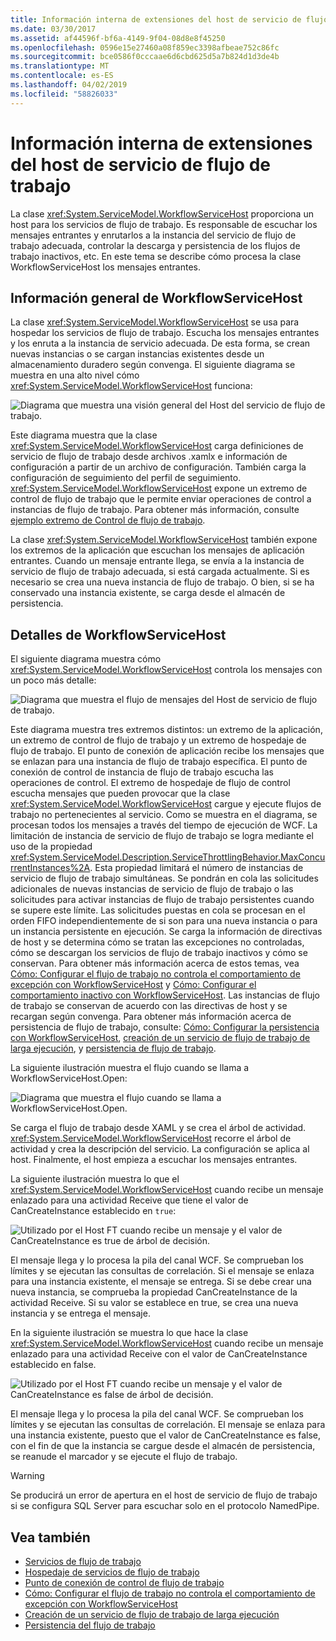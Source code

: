 ```yaml
---
title: Información interna de extensiones del host de servicio de flujo de trabajo
ms.date: 03/30/2017
ms.assetid: af44596f-bf6a-4149-9f04-08d8e8f45250
ms.openlocfilehash: 0596e15e27460a08f859ec3398afbeae752c86fc
ms.sourcegitcommit: bce0586f0cccaae6d6cbd625d5a7b824d1d3de4b
ms.translationtype: MT
ms.contentlocale: es-ES
ms.lasthandoff: 04/02/2019
ms.locfileid: "58826033"
---
```

# <a name="workflow-service-host-internals"></a>Información interna de extensiones del host de servicio de flujo de trabajo
La clase <xref:System.ServiceModel.WorkflowServiceHost> proporciona un host para los servicios de flujo de trabajo. Es responsable de escuchar los mensajes entrantes y enrutarlos a la instancia del servicio de flujo de trabajo adecuada, controlar la descarga y persistencia de los flujos de trabajo inactivos, etc. En este tema se describe cómo procesa la clase WorkflowServiceHost los mensajes entrantes.  
  
## <a name="workflowservicehost-overview"></a>Información general de WorkflowServiceHost  

La clase <xref:System.ServiceModel.WorkflowServiceHost> se usa para hospedar los servicios de flujo de trabajo. Escucha los mensajes entrantes y los enruta a la instancia de servicio adecuada. De esta forma, se crean nuevas instancias o se cargan instancias existentes desde un almacenamiento duradero según convenga. El siguiente diagrama se muestra en una alto nivel cómo <xref:System.ServiceModel.WorkflowServiceHost> funciona: 
  
 ![Diagrama que muestra una visión general del Host del servicio de flujo de trabajo.](./media/workflow-service-host-internals/workflow-service-host-high-level-overview.gif)  
  
 Este diagrama muestra que la clase <xref:System.ServiceModel.WorkflowServiceHost> carga definiciones de servicio de flujo de trabajo desde archivos .xamlx e información de configuración a partir de un archivo de configuración. También carga la configuración de seguimiento del perfil de seguimiento. <xref:System.ServiceModel.WorkflowServiceHost> expone un extremo de control de flujo de trabajo que le permite enviar operaciones de control a instancias de flujo de trabajo.  Para obtener más información, consulte [ejemplo extremo de Control de flujo de trabajo](../../../../docs/framework/wcf/feature-details/workflow-control-endpoint.md).  
  
 La clase <xref:System.ServiceModel.WorkflowServiceHost> también expone los extremos de la aplicación que escuchan los mensajes de aplicación entrantes. Cuando un mensaje entrante llega, se envía a la instancia de servicio de flujo de trabajo adecuada, si está cargada actualmente. Si es necesario se crea una nueva instancia de flujo de trabajo. O bien, si se ha conservado una instancia existente, se carga desde el almacén de persistencia.  
  
## <a name="workflowservicehost-details"></a>Detalles de WorkflowServiceHost  
 El siguiente diagrama muestra cómo <xref:System.ServiceModel.WorkflowServiceHost> controla los mensajes con un poco más detalle:  
  
 ![Diagrama que muestra el flujo de mensajes del Host de servicio de flujo de trabajo.](./media/workflow-service-host-internals/workflow-service-host-message-flow.gif)  
  
 Este diagrama muestra tres extremos distintos: un extremo de la aplicación, un extremo de control de flujo de trabajo y un extremo de hospedaje de flujo de trabajo. El punto de conexión de aplicación recibe los mensajes que se enlazan para una instancia de flujo de trabajo específica. El punto de conexión de control de instancia de flujo de trabajo escucha las operaciones de control. El extremo de hospedaje de flujo de control escucha mensajes que pueden provocar que la clase <xref:System.ServiceModel.WorkflowServiceHost> cargue y ejecute flujos de trabajo no pertenecientes al servicio. Como se muestra en el diagrama, se procesan todos los mensajes a través del tiempo de ejecución de WCF.  La limitación de instancia de servicio de flujo de trabajo se logra mediante el uso de la propiedad <xref:System.ServiceModel.Description.ServiceThrottlingBehavior.MaxConcurrentInstances%2A>. Esta propiedad limitará el número de instancias de servicio de flujo de trabajo simultáneas. Se pondrán en cola las solicitudes adicionales de nuevas instancias de servicio de flujo de trabajo o las solicitudes para activar instancias de flujo de trabajo persistentes cuando se supere este límite. Las solicitudes puestas en cola se procesan en el orden FIFO independientemente de si son para una nueva instancia o para un instancia persistente en ejecución. Se carga la información de directivas de host y se determina cómo se tratan las excepciones no controladas, cómo se descargan los servicios de flujo de trabajo inactivos y cómo se conservan. Para obtener más información acerca de estos temas, vea [Cómo: Configurar el flujo de trabajo no controla el comportamiento de excepción con WorkflowServiceHost](../../../../docs/framework/wcf/feature-details/config-workflow-unhandled-exception-workflowservicehost.md) y [Cómo: Configurar el comportamiento inactivo con WorkflowServiceHost](../../../../docs/framework/wcf/feature-details/how-to-configure-idle-behavior-with-workflowservicehost.md). Las instancias de flujo de trabajo se conservan de acuerdo con las directivas de host y se recargan según convenga. Para obtener más información acerca de persistencia de flujo de trabajo, consulte: [Cómo: Configurar la persistencia con WorkflowServiceHost](../../../../docs/framework/wcf/feature-details/how-to-configure-persistence-with-workflowservicehost.md), [creación de un servicio de flujo de trabajo de larga ejecución](../../../../docs/framework/wcf/feature-details/creating-a-long-running-workflow-service.md), y [persistencia de flujo de trabajo](../../../../docs/framework/windows-workflow-foundation/workflow-persistence.md).  
  
 La siguiente ilustración muestra el flujo cuando se llama a WorkflowServiceHost.Open:  
  
 ![Diagrama que muestra el flujo cuando se llama a WorkflowServiceHost.Open.](./media/workflow-service-host-internals/workflow-service-host-open.gif)  
  
 Se carga el flujo de trabajo desde XAML y se crea el árbol de actividad. <xref:System.ServiceModel.WorkflowServiceHost> recorre el árbol de actividad y crea la descripción del servicio. La configuración se aplica al host. Finalmente, el host empieza a escuchar los mensajes entrantes.  
  
 La siguiente ilustración muestra lo que el <xref:System.ServiceModel.WorkflowServiceHost> cuando recibe un mensaje enlazado para una actividad Receive que tiene el valor de CanCreateInstance establecido en `true`:  
  
 ![Utilizado por el Host FT cuando recibe un mensaje y el valor de CanCreateInstance es true de árbol de decisión.](./media/workflow-service-host-internals/workflow-service-host-receive-message-cancreateinstance.gif)  
  
 El mensaje llega y lo procesa la pila del canal WCF. Se comprueban los límites y se ejecutan las consultas de correlación. Si el mensaje se enlaza para una instancia existente, el mensaje se entrega. Si se debe crear una nueva instancia, se comprueba la propiedad CanCreateInstance de la actividad Receive. Si su valor se establece en true, se crea una nueva instancia y se entrega el mensaje.  
  
 En la siguiente ilustración se muestra lo que hace la clase <xref:System.ServiceModel.WorkflowServiceHost> cuando recibe un mensaje enlazado para una actividad Receive con el valor de CanCreateInstance establecido en false.  
  
 ![Utilizado por el Host FT cuando recibe un mensaje y el valor de CanCreateInstance es false de árbol de decisión.](./media/workflow-service-host-internals/workflow-service-host-receive-message.gif)  
  
 El mensaje llega y lo procesa la pila del canal WCF. Se comprueban los límites y se ejecutan las consultas de correlación. El mensaje se enlaza para una instancia existente, puesto que el valor de CanCreateInstance es false, con el fin de que la instancia se cargue desde el almacén de persistencia, se reanude el marcador y se ejecute el flujo de trabajo.  
  
> [!WARNING]
> Se producirá un error de apertura en el host de servicio de flujo de trabajo si se configura SQL Server para escuchar solo en el protocolo NamedPipe.  
  
## <a name="see-also"></a>Vea también

- [Servicios de flujo de trabajo](../../../../docs/framework/wcf/feature-details/workflow-services.md)
- [Hospedaje de servicios de flujo de trabajo](../../../../docs/framework/wcf/feature-details/hosting-workflow-services.md)
- [Punto de conexión de control de flujo de trabajo](../../../../docs/framework/wcf/feature-details/workflow-control-endpoint.md)
- [Cómo: Configurar el flujo de trabajo no controla el comportamiento de excepción con WorkflowServiceHost](../../../../docs/framework/wcf/feature-details/config-workflow-unhandled-exception-workflowservicehost.md)
- [Creación de un servicio de flujo de trabajo de larga ejecución](../../../../docs/framework/wcf/feature-details/creating-a-long-running-workflow-service.md)
- [Persistencia del flujo de trabajo](../../../../docs/framework/windows-workflow-foundation/workflow-persistence.md)
